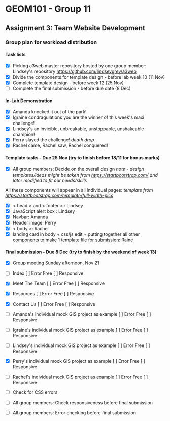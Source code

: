 # GEOM101 - Group 11
## Assignment 3: Team Website Development

### Group plan for workload distribution

#### Task lists

- [x] Picking a3web master repository hosted by one group member: Lindsey's repository https://github.com/lindseygrey/a3web
- [x] Divide the components for template design - before lab week 10 (11 Nov) 
- [x] Complete template design - before week 12 (25 Nov)
- [ ] Complete the final submission - before due date (8 Dec)

#### In-Lab Demonstration

- [x] Amanda knocked it out of the park!
- [x] Igraine condragulations you are the winner of this week's maxi challenge!
- [x] Lindsey's an invicible, unbreakable, unstoppable, unshakeable champion!
- [x] Perry slayed the challenge! *death drop*
- [x] Rachel came, Rachel saw, Rachel conquered!

#### Template tasks - Due **25 Nov** (try to finish before 18/11 for bonus marks)
- [x] All group members: Decide on the overall design
*note - design templates/ideas might be taken from https://startbootstrap.com/ and later modified to fit our needs/skills*

All these components will appear in all individual pages:
*template from https://startbootstrap.com/template/full-width-pics*
- [x] < head > and < footer > : Lindsey
- [x] JavaScript alert box : Lindsey
- [x] Navbar: Amanda
- [x] Header image: Perry
- [x] < body >: Rachel
- [x] landing card in body + css/js edit + putting together all other components to make 1 template file for submission: Raine

#### Final submission - Due **8 Dec** (try to finish by the weekend of week 13)
- [x] Group meeting Sunday afternoon, Nov 21
- [ ] Index
    [ ] Error Free
    [ ] Responsive
- [x] Meet The Team
    [ ] Error Free
    [ ] Responsive
- [x] Resources
    [ ] Error Free
    [ ] Responsive
- [x] Contact Us
    [ ] Error Free
    [ ] Responsive
- [ ] Amanda's individual mock GIS project as example
    [ ] Error Free
    [ ] Responsive
- [ ] Igraine's individual mock GIS project as example
    [ ] Error Free
    [ ] Responsive
- [ ] Lindsey's individual mock GIS project as example
    [ ] Error Free
    [ ] Responsive
- [x] Perry's individual mock GIS project as example
    [ ] Error Free
    [ ] Responsive
- [ ] Rachel's individual mock GIS project as example
    [ ] Error Free
    [ ] Responsive
- [ ] Check for CSS errors
- [ ] All group members: Check responsiveness before final submission
- [ ] All group members: Error checking before final submission

